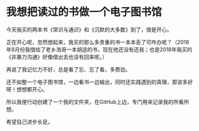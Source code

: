 # 我想把读过的书做一个电子图书馆

今天我买的两本书《常识与通识》和《沉默的大多数》到了，很是开心。

正在开心呢，忽然想起来，我买的那么多贵重的书一本本丢了可咋办呢？（2018年8月份我借给了老乡浩哥一本胡适的书，现在他还没有还我；也是2018年我买的《非暴力沟通》好像借出去也没有回来呢。）

再说了我记忆力不好，总是看了忘、忘了看，多费劲。

还不如整一个电子图书馆，一边看书一边输出，同时还实践遇到的真理，那该多好呀！想想都开心。

所以我便行动创建了一个我的文件夹，在GitHub上边，专门用来记录我的所看所想。

希望自己进步长足。
